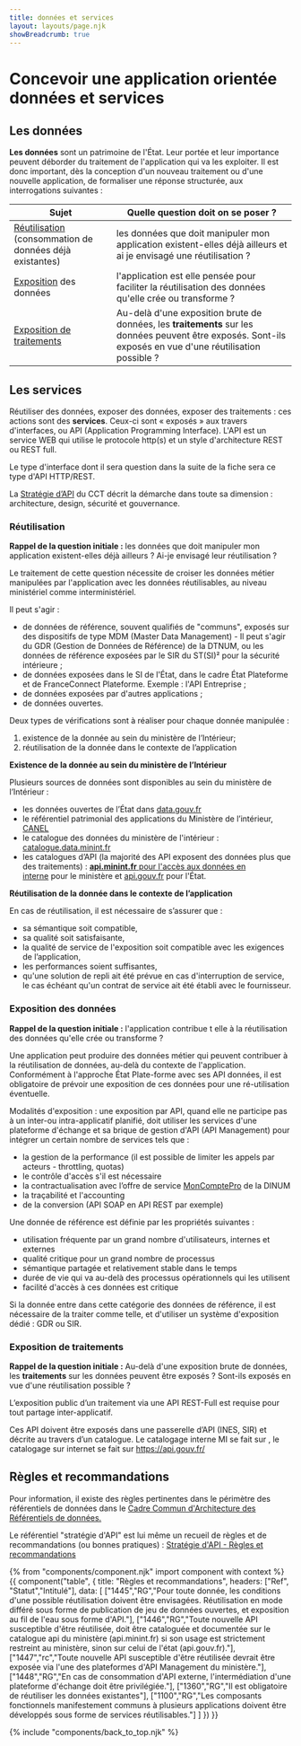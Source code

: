 ```yaml
---
title: données et services
layout: layouts/page.njk
showBreadcrumb: true
---
```


# Concevoir une application orientée données et services  

## Les données  

**Les données** sont un patrimoine de l'État. Leur portée et leur importance peuvent déborder du traitement de l'application qui va les exploiter. Il est donc important, dès la conception d'un nouveau traitement ou d'une nouvelle application, de formaliser une réponse structurée, aux interrogations suivantes :

| Sujet |Quelle question doit on se poser ?  |
|-------|------------------------------------|
| [Réutilisation](#Réutilisation) (consommation de données déjà existantes) | les données que doit manipuler mon application existent-elles déjà ailleurs et ai je envisagé une réutilisation ? |
| [Exposition](#Exposition) des données|l'application est elle pensée pour faciliter la réutilisation des données qu'elle crée ou transforme ?|
| [Exposition de traitements](#Traitements)|Au-delà d'une exposition brute de données, les **traitements** sur les données peuvent être exposés. Sont-ils exposés en vue d'une réutilisation possible ?|

## Les services

Réutiliser des données, exposer des données, exposer des traitements : ces actions sont des **services**. Ceux-ci sont « exposés » aux travers d'interfaces, ou API (Application Programming Interface). L'API est un service WEB qui utilise le protocole http(s) et un style d'architecture REST ou REST full.

Le type d'interface dont il sera question dans la suite de la fiche sera ce type d'API HTTP/REST.

La [Stratégie d’API](../../strategie-api/sommaire/) du CCT décrit la démarche dans toute sa dimension : architecture, design, sécurité et gouvernance. 

### <a name="Réutilisation">Réutilisation</a>

**Rappel de la question initiale :** les données que doit manipuler mon application existent-elles déjà ailleurs ? Ai-je envisagé leur réutilisation ?

Le traitement de cette question nécessite de croiser les données métier manipulées par l'application avec les données réutilisables, au niveau ministériel comme interministériel.

Il peut s'agir :

- de données de référence, souvent qualifiés de "communs", exposés sur des dispositifs de type MDM (Master Data Management) - Il peut s'agir du GDR (Gestion de Données de Référence) de la DTNUM, ou les données de référence exposées par le SIR du ST(SI)² pour la sécurité intérieure ;
- de données exposées dans le SI de l'État, dans le cadre État Plateforme et de FranceConnect Plateforme. Exemple : l'API Entreprise ;
- de données exposées par d'autres applications ;
- de données ouvertes.

Deux types de vérifications sont à réaliser pour chaque donnée manipulée :  
1. existence de la donnée au sein du ministère de l’Intérieur;
2. réutilisation de la donnée dans le contexte de l’application 

**Existence de la donnée au sein du ministère de l’Intérieur**  

Plusieurs sources de données sont disponibles au sein du ministère de l’Intérieur : 
- les données ouvertes de l’État dans [data.gouv.fr](https://www.data.gouv.fr/fr/)
- le référentiel patrimonial des applications du Ministère de l’intérieur, [CANEL](https://canel-consultation.sso.minint.fr)
- le catalogue des données du ministère de l'intérieur :  [catalogue.data.minint.fr](http://catalogue.data.minint.fr)
- les catalogues d’API (la majorité des API exposent des données plus que des traitements) : [**api.minint.fr** pour l'accès aux données en interne](http://api.minint.fr/) pour le ministère et [api.gouv.fr](http://api.gouv.fr/) pour l'État.


**Réutilisation de la donnée dans le contexte de l’application**  

En cas de réutilisation, il est nécessaire de s’assurer que :
- sa sémantique soit compatible, 
- sa qualité soit satisfaisante,
- la qualité de service de l'exposition soit compatible avec les exigences de l’application, 
- les performances soient suffisantes,
- qu'une solution de repli ait été prévue en cas d'interruption de service, le cas échéant qu'un contrat de service ait été établi avec le fournisseur. 
  
### <a name="Exposition">Exposition des données</a>
  
**Rappel de la question initiale :** l'application contribue t elle à la réutilisation des données qu'elle crée ou transforme ?

Une application peut produire des données métier qui peuvent contribuer à la réutilisation de données, au-delà du contexte de l'application. Conformément à l'approche État Plate-forme avec ses API données, il est obligatoire de prévoir une exposition de ces données pour une ré-utilisation éventuelle. 

Modalités d'exposition : une exposition par API, quand elle ne participe pas à un inter-ou intra-applicatif planifié, doit utiliser les services d'une plateforme d'échange et sa brique de gestion d'API (API Management) pour intégrer un certain nombre de services tels que : 
  
- la gestion de la performance (il est possible de limiter les appels par acteurs - throttling, quotas)
- le contrôle d'accès s'il est nécessaire
- la contractualisation avec l’offre de service [MonComptePro](https://moncomptepro.beta.gouv.fr/) de la DINUM
- la traçabilité et l'accounting
- de la conversion (API SOAP en API REST par exemple)

Une donnée de référence est définie par les propriétés suivantes :
- utilisation fréquente par un grand nombre d'utilisateurs, internes et externes
- qualité critique pour un grand nombre de processus
- sémantique partagée et relativement stable dans le temps
- durée de vie qui va au-delà des processus opérationnels qui les utilisent
- facilité d'accès à ces données est critique

Si la donnée entre dans cette catégorie des données de référence, il est nécessaire de la traiter comme telle, et d'utiliser un système d'exposition dédié : GDR ou SIR.

### <a name="Traitements">Exposition de traitements</a>

**Rappel de la question initiale :** Au-delà d'une exposition brute de données, les **traitements** sur les données peuvent être exposés ? Sont-ils exposés en vue d'une réutilisation possible ?

L’exposition public d’un traitement via une API REST-Full est requise pour tout partage inter-applicatif. 

Ces API doivent être exposés dans une passerelle d’API (INES, SIR) et décrite au travers d’un catalogue. Le catalogage interne MI se fait sur [](http://api.minint.fr)  , le catalogage sur internet se fait sur <https://api.gouv.fr/>
  
## Règles et recommandations  

Pour information, il existe des règles pertinentes dans le périmètre des référentiels de données dans le [Cadre Commun d'Architecture des Référentiels de données.](../7-Annexes/Cadre-Commun-d-Architecture-des-Referentiels-de-donnees.pdf)

Le référentiel "stratégie d'API" est lui même un recueil de règles et de recommandations (ou bonnes pratiques) : [Stratégie d'API - Règles et recommandations](../../strategie-api/sommaire/)

{% from "components/component.njk" import component with context %}
{{ component("table", {
    title: "Règles et recommandations",
    headers: ["Ref", "Statut","Intitulé"],
    data: [
       ["1445","RG","Pour toute donnée, les conditions d'une possible réutilisation doivent être envisagées. Réutilisation en mode différé sous forme de publication de jeu de données ouvertes, et exposition au fil de l'eau sous forme d'API."],
       ["1446","RG","Toute nouvelle API susceptible d'être réutilisée, doit être cataloguée et documentée sur le catalogue api du ministère (api.minint.fr) si son usage est strictement restreint au ministère, sinon sur celui de l'état (api.gouv.fr)."],
       ["1447","rc","Toute nouvelle API susceptible d'être réutilisée devrait être exposée via l'une des plateformes d'API Management du ministère."],
       ["1448","RG","En cas de consommation d'API externe, l'intermédiation d'une plateforme d'échange doit être privilégiée."],
       ["1360","RG","Il est obligatoire de réutiliser les données existantes"],
       ["1100","RG","Les composants fonctionnels manifestement communs à plusieurs applications doivent être développés sous forme de services réutilisables."]
    ]
}) }}

{% include "components/back_to_top.njk" %}
  
